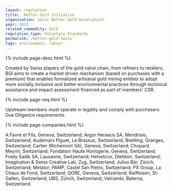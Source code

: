 ```yaml
---
layout: regulation
title:  Better Gold Initiative
organisation: Swiss Better Gold Association
year: 2013
related_commodity: Gold
regulation_type: Voluntary Standards
permalink: /better-gold-Swiss
tags: environment, labour
---
```


{% include page-desc.html %}

Created by Swiss players of the gold value chain, from refiners to retailers, BGI aims to create a market driven mechanism (based on purchases with a premium) that enables formalized artisanal gold mining entities to adopt more socially inclusive and better environmental practices through technical assistance and impact assessment financed as part of members' CSR.

{% include page-req.html %}

Upstream members must operate in legality and comply with purchasers Due Diligence requirements.

{% include page-companies.html %}

A.Favre et Fils, Geneva, Switzerland; Argor Heraeus SA, Mendrisio, Switzerland; Audemars Piguet, Le Brassus, Switzerland; Breitling, Granges, Switzerland; Cartier (Richemont SA), Geneva, Switzerland; Chopard, Meyrin, Switzerland; Fondation Haute Horlogerie, Geneva, Switzerland; Fredy Sadik SA, Lausanne, Switzerland; Helveticor, DIetikon, Switzerland; Imagination & Swiss Creative Lab, Zug, Switzerland; Julius Bär, Zürich, Switzerland; Metalor; PAMP, Castel San Pietro, Switzerland; PX Group, La Chaux de Fond, Switzerland; QORE, Geneva, Switzerland; Raiffeisen, St-Gallen, Switzerland; UBS, Zürich, Switzerland; Valcambi, Balerna, Switzerland.

